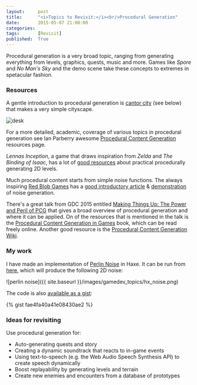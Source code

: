 ```yaml
---
layout:     post
title:      "<i>Topics to Revisit:</i><br/>Procedural Generation"
date:       2015-05-07 21:00:00
categories: 
tags:       [Revisit]
published:  True
---
```


Procedural generation is a very broad topic, ranging from generating everything from levels, graphics, quests, music and more. Games like _Spore_ and _No Man's Sky_ and the demo scene take these concepts to extremes in spetacular fashion.


### Resources

A gentle introduction to procedural generation is [cantor city](http://procworld.blogspot.dk/2014/11/cantor-city.html) (see below) that makes a very simple cityscape.

![desk](http://2.bp.blogspot.com/-4DXBmMcQ7kE/VGfaKyPjzII/AAAAAAAAHJU/xIgDhW_ihFo/s1600/GrammarPreview%2B2014-11-14%2B17-05-42-77.gif)

For a more detailed, academic, coverage of various topics in procedural generation see Ian Parberry awesome [Procedural Content Generation](http://larc.unt.edu/ian/research/content/) resources page.

_Lennas Inception_, a game that draws inspiration from _Zelda_ and _The Binding of Isaac_, has a lot of [good resources](http://bytten-studio.com/devlog//tags.html#proceduralgeneration-ref) about practical procedurally generating 2D levels.

Much procedural content starts from simple noise functions. The always inspiring [Red Blob Games](http://www.redblobgames.com) has a [good introductory article](http://www.redblobgames.com/articles/noise/introduction.html) & [demonstration](http://www.redblobgames.com/articles/noise/2d/) of noise generation.

There's a great talk from GDC 2015 entitled [Making Things Up: The Power and Peril of PCG](http://www.gdcvault.com/play/1022134/Making-Things-Up-The-Power) that gives a broad overview of procedural generation and where it can be applied. On of the resources that is mentioned in the talk is the [Procedural Content Generation in Games](http://pcgbook.com/) book, which can be read freely online. Another good resource is the [Procedural Content Generation Wiki](http://pcg.wikidot.com/).

### My work

I have made an implementation of [Perlin Noise](http://en.wikipedia.org/wiki/Perlin_noise) in Haxe. It can be run from [here](http://try.haxe.org/#f1cc2), which will produce the following 2D noise:

![perlin noise]({{ site.baseurl }}/images/gamedev_topics/hx_noise.png)

The code is also [available as a gist](https://gist.github.com/anissen/fae4fa40a41e08430ae2):

{% gist fae4fa40a41e08430ae2 %}


### Ideas for revisiting

Use procedural generation for:

* Auto-generating quests and story
* Creating a dynamic soundtrack that reacts to in-game events
* Using text-to-speech (e.g. the Web Audio Speech Synthesis API) to create speech dynamically
* Boost replayability by generating levels and terrain
* Create new enemies and encounters from a database of prototypes

